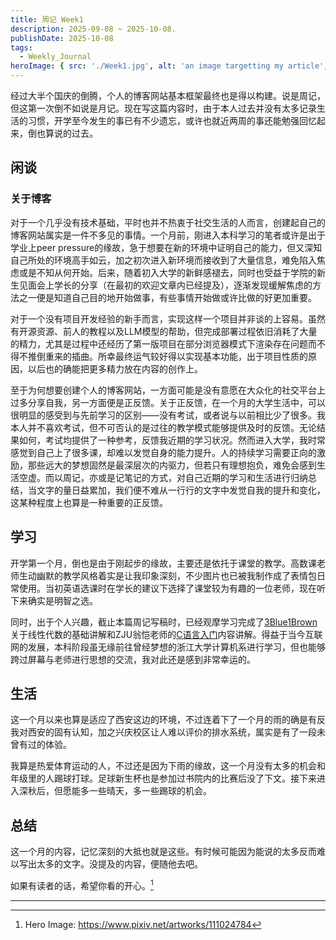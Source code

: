 ```yaml
---
title: 周记 Week1
description: 2025-09-08 ~ 2025-10-08.
publishDate: 2025-10-08
tags:
  - Weekly_Journal
heroImage: { src: './Week1.jpg', alt: 'an image targetting my article', color: '#B4C6DA' }
---
```

经过大半个国庆的倒腾，个人的博客网站基本框架最终也是得以构建。说是周记，但这第一次倒不如说是月记。现在写这篇内容时，由于本人过去并没有太多记录生活的习惯，开学至今发生的事已有不少遗忘，或许也就近两周的事还能勉强回忆起来，倒也算说的过去。

## 闲谈

### 关于博客

对于一个几乎没有技术基础，平时也并不热衷于社交生活的人而言，创建起自己的博客网站属实是一件不多见的事情。一个月前，刚进入本科学习的笔者或许是出于学业上peer pressure的缘故，急于想要在新的环境中证明自己的能力，但又深知自己所处的环境高手如云，加之初次进入新环境而接收到了大量信息，难免陷入焦虑或是不知从何开始。后来，随着初入大学的新鲜感褪去，同时也受益于学院的新生见面会上学长的分享（在最初的欢迎文章内已经提及），逐渐发现缓解焦虑的方法之一便是知道自己目的地开始做事，有些事情开始做或许比做的好更加重要。

对于一个没有项目开发经验的新手而言，实现这样一个项目并非谈的上容易。虽然有开源资源、前人的教程以及LLM模型的帮助，但完成部署过程依旧消耗了大量的精力，尤其是过程中还经历了第一版项目在部分浏览器模式下渲染存在问题而不得不推倒重来的插曲。所幸最终运气较好得以实现基本功能，出于项目性质的原因，以后也的确能把更多精力放在内容的创作上。

至于为何想要创建个人的博客网站，一方面可能是没有意愿在大众化的社交平台上过多分享自我，另一方面便是正反馈。关于正反馈，在一个月的大学生活中，可以很明显的感受到与先前学习的区别——没有考试，或者说与以前相比少了很多。我本人并不喜欢考试，但不可否认的是过往的教学模式能够提供及时的反馈。无论结果如何，考试均提供了一种参考，反馈我近期的学习状况。然而进入大学，我时常感觉到自己上了很多课，却难以发觉自身的能力提升。人的持续学习需要正向的激励，那些远大的梦想固然是最深层次的内驱力，但若只有理想抱负，难免会感到生活空虚。而以周记，亦或是记笔记的方式，对自己近期的学习和生活进行归纳总结，当文字的量日益累加，我们便不难从一行行的文字中发觉自我的提升和变化，这某种程度上也算是一种重要的正反馈。

## 学习
开学第一个月，倒也是由于刚起步的缘故，主要还是依托于课堂的教学。高数课老师生动幽默的教学风格着实是让我印象深刻，不少图片也已被我制作成了表情包日常使用。当初英语选课时在学长的建议下选择了课堂较为有趣的一位老师，现在听下来确实是明智之选。

同时，出于个人兴趣，截止本篇周记写稿时，已经观摩学习完成了[3Blue1Brown](https://www.youtube.com/playlist?list=PLZHQObOWTQDPD3MizzM2xVFitgF8hE_ab)关于线性代数的基础讲解和ZJU翁恺老师的[C语言入门](https://www.icourse163.org/course/ZJU-9001?from=searchPage&outVendor=zw_mooc_pcssjg_)内容讲解。得益于当今互联网的发展，本科阶段虽无缘前往曾经梦想的浙江大学计算机系进行学习，但也能够跨过屏幕与老师进行思想的交流，我对此还是感到非常幸运的。

## 生活
这一个月以来也算是适应了西安这边的环境，不过连着下了一个月的雨的确是有反我对西安的固有认知，加之兴庆校区让人难以评价的排水系统，属实是有了一段未曾有过的体验。

我算是热爱体育运动的人，不过还是因为下雨的缘故，这一个月没有太多的机会和年级里的人踢球打球。足球新生杯也是参加过书院内的比赛后没了下文。接下来进入深秋后，但愿能多一些晴天，多一些踢球的机会。

## 总结
这一个月的内容，记忆深刻的大抵也就是这些。有时候可能因为能说的太多反而难以写出太多的文字。没提及的内容，便随他去吧。

如果有读者的话，希望你看的开心。[^1]


---

[^1]: Hero Image: https://www.pixiv.net/artworks/111024784